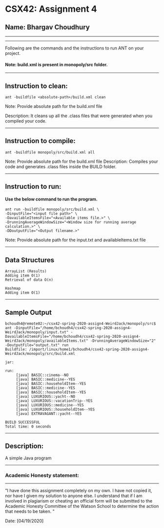 
# CSX42: Assignment 4
## Name: Bhargav Choudhury

-----------------------------------------------------------------------
-----------------------------------------------------------------------


Following are the commands and the instructions to run ANT on your project.
#### Note: build.xml is present in monopoly/src folder.

-----------------------------------------------------------------------
## Instruction to clean:

```Command: 
ant -buildfile <absolute-path>/build.xml clean
```
  
Note: Provide absolute path for the build.xml file

Description: It cleans up all the .class files that were generated when you
compiled your code.

-----------------------------------------------------------------------
## Instruction to compile:

```commandline
ant -buildfile monopoly/src/build.xml all
```
Note: Provide absolute path for the build.xml file
Description: Compiles your code and generates .class files inside the BUILD folder.

-----------------------------------------------------------------------
## Instruction to run:

#### Use the below command to run the program.

```commandline
ant run -buildfile monopoly/src/build.xml \
-DinputFile="<input file path>" \
-DavailableItemsFile="<Available items file.>" \
-DrunningAverageWindowSize="<Window size for running average calculation.>" \
-DDoutputFile="<Output filename.>"
```
Note: Provide absolute path for the input.txt and availableItems.txt file

-----------------------------------------------------------------------

## Data Structures

```
ArrayList (Results)
Adding item O(1)
Retrieval of data O(n)

Hashmap
Adding item O(1)
```

-----------------------------------------------------------------------

## Sample Output

```
bchoudh4@remote02:~/csx42-spring-2020-assign4-WeirdJack/monopoly/src$ ant -DinputFile="/home/bchoudh4/csx42-spring-2020-assign4-WeirdJack/monopoly/input.txt" -DavailableItemsFile="/home/bchoudh4/csx42-spring-2020-assign4-WeirdJack/monopoly/availableItems.txt" -DrunningAverageWindowSize="2" -DoutputFile="output.txt" run
Buildfile: /import/linux/home1/bchoudh4/csx42-spring-2020-assign4-WeirdJack/monopoly/src/build.xml

jar:

run:
     [java] BASIC::cinema--NO
     [java] BASIC::medicine--YES
     [java] BASIC::householdItem--YES
     [java] BASIC::medicine--YES
     [java] BASIC::householdItem--YES
     [java] LUXURIOUS::yacht--NO
     [java] LUXURIOUS::vacationTrip--YES
     [java] LUXURIOUS::medicine--YES
     [java] LUXURIOUS::householdItem--YES
     [java] EXTRAVAGANT::yacht--YES

BUILD SUCCESSFUL
Total time: 0 seconds

```

-----------------------------------------------------------------------
## Description:
A simple Java program

-----------------------------------------------------------------------
### Academic Honesty statement:
-----------------------------------------------------------------------

"I have done this assignment completely on my own. I have not copied
it, nor have I given my solution to anyone else. I understand that if
I am involved in plagiarism or cheating an official form will be
submitted to the Academic Honesty Committee of the Watson School to
determine the action that needs to be taken. "

Date: [04/19/2020]
